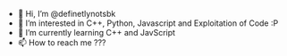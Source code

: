 - 👋 Hi, I’m @definetlynotsbk
- 👀 I’m interested in C++, Python, Javascript and Exploitation of Code :P
- 🌱 I’m currently learning C++ and JavScript
- 📫 How to reach me ???
